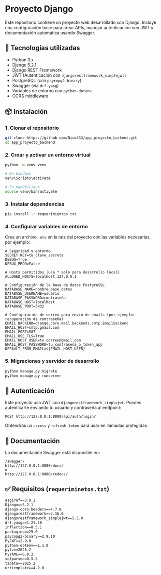 # Proyecto Django

Este repositorio contiene un proyecto web desarrollado con Django. Incluye una configuración base para crear APIs, manejar autenticación con JWT y documentación automática usando Swagger.

## 🚀 Tecnologías utilizadas

- Python 3.x
- Django 5.2.1
- Django REST Framework
- JWT (Autenticación con `djangorestframework_simplejwt`)
- PostgreSQL (con `psycopg2-binary`)
- Swagger (vía `drf-yasg`)
- Variables de entorno con `python-dotenv`
- CORS middleware

## 📦 Instalación

### 1. Clonar el repositorio

```bash
git clone https://github.com/Nico453/app_proyecto_backend.git
cd app_proyecto_backend
```

### 2. Crear y activar un entorno virtual

```bash
python -m venv venv

# En Windows
venv\Scripts\activate

# En macOS/Linux
source venv/bin/activate
```

### 3. Instalar dependencias

```bash
pip install -r requerimientos.txt
```

### 4. Configurar variables de entorno

Crea un archivo `.env` en la raíz del proyecto con las variables necesarias, por ejemplo:

```
# Seguridad y entorno
SECRET_KEY=tu_clave_secreta
DEBUG=True
DEBUG_PROD=False

# Hosts permitidos (usa * solo para desarrollo local)
ALLOWED_HOSTS=localhost,127.0.0.1

# Configuración de la base de datos PostgreSQL
DATABASE_NAME=nombre_base_datos
DATABASE_USERNAME=usuario
DATABASE_PASSWORD=contraseña
DATABASE_HOST=localhost
DATABASE_PORT=5432

# Configuración de correo para envío de emails (por ejemplo: recuperación de contraseña)
EMAIL_BACKEND=django.core.mail.backends.smtp.EmailBackend
EMAIL_HOST=smtp.gmail.com
EMAIL_PORT=587
EMAIL_USE_TLS=True
EMAIL_HOST_USER=tu_correo@gmail.com
EMAIL_HOST_PASSWORD=tu_contraseña_o_token_app
DEFAULT_FROM_EMAIL=${EMAIL_HOST_USER}

```

### 5. Migraciones y servidor de desarrollo

```bash
python manage.py migrate
python manage.py runserver
```



## 🔐 Autenticación

Este proyecto usa JWT con `djangorestframework_simplejwt`. Puedes autenticarte enviando tu usuario y contraseña al endpoint:

```
POST http://127.0.0.1:8000/api/auth/login/
```

Obtendrás un `access` y `refresh token` para usar en llamadas protegidas.

## 📄 Documentación

La documentación Swagger está disponible en:

```
/swagger/
http://127.0.0.1:8000/docs/
o
http://127.0.0.1:8000/redocs/
```

## ✅ Requisitos (`requeriminetos.txt`)

```txt
asgiref==3.8.1
Django==5.2.1
django-cors-headers==4.7.0
djangorestframework==3.16.0
djangorestframework_simplejwt==5.5.0
drf-yasg==1.21.10
inflection==0.5.1
packaging==25.0
psycopg2-binary==2.9.10
PyJWT==2.9.0
python-dotenv==1.1.0
pytz==2025.2
PyYAML==6.0.2
sqlparse==0.5.3
tzdata==2025.2
uritemplate==4.2.0
```

